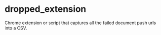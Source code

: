 # dropped_extension
Chrome extension or script that captures all the failed document push urls into a CSV.
